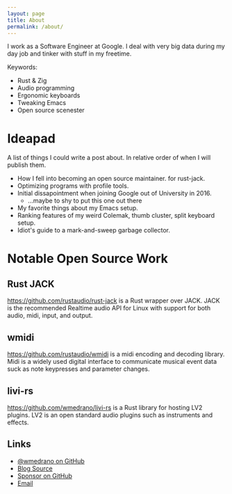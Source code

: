 ```yaml
---
layout: page
title: About
permalink: /about/
---
```


I work as a Software Engineer at Google. I deal with very big data during my day
job and tinker with stuff in my freetime.

Keywords:
- Rust & Zig
- Audio programming
- Ergonomic keyboards
- Tweaking Emacs
- Open source scenester

# Ideapad

A list of things I could write a post about. In relative order of when I will
publish them.

- How I fell into becoming an open source maintainer. for rust-jack.
- Optimizing programs with profile tools.
- Initial dissapointment when joining Google out of University in 2016.
  - ...maybe to shy to put this one out there
- My favorite things about my Emacs setup.
- Ranking features of my weird Colemak, thumb cluster, split keyboard setup.
- Idiot's guide to a mark-and-sweep garbage collector.

# Notable Open Source Work

## Rust JACK

<https://github.com/rustaudio/rust-jack> is a Rust wrapper over
JACK. JACK is the recommended Realtime audio API for Linux with
support for both audio, midi, input, and output.

## wmidi

<https://github.com/rustaudio/wmidi> is a midi encoding and decoding
library. Midi is a widely used digital interface to communicate
musical event data suck as note keypresses and parameter changes.

## livi-rs

<https://github.com/wmedrano/livi-rs> is a Rust library for hosting
LV2 plugins. LV2 is an open standard audio plugins such as instruments
and effects.

## Links

- [@wmedrano on GitHub](https://github.com/wmedrano)
- [Blog Source](https://github.com/wmedrano/wmedrano.dev)
- [Sponsor on GitHub](https://github.com/sponsors/wmedrano)
- [Email](mailto:will.s.medrano@gmail.com)
